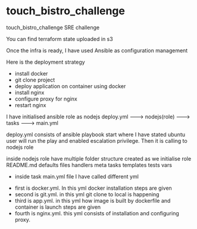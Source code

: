 # touch_bistro_challenge
touch_bistro_challenge SRE challenge

You can find terraform state uploaded in s3

Once the infra is ready, I have used Ansible as configuration management

Here is the deployment strategy
* install docker
* git clone project 
* deploy application on container using docker
* install nginx
* configure proxy for nginx
* restart nginx

I have initialised ansible role as nodejs
deploy.yml ---> nodejs(role) ---> tasks ---> main.yml

deploy.yml 
consists of ansible playbook start where I have stated ubuntu user will run the play and enabled escalation privilege. Then it is calling to nodejs role

inside nodejs role have multiple folder structure created as we initialise role
README.md  defaults  files  handlers  meta  tasks  templates  tests  vars

- inside task main.yml file I have called different yml 
* first is docker.yml. In this yml docker installation steps are given
* second is git.yml. in this yml git clone to local is happening
* third is app.yml. in this yml how image is built by dockerfile and container is launch steps are given
* fourth is nginx.yml. this yml consists of installation and configuring proxy.
